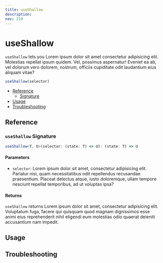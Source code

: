 ```yaml
---
title: useShallow
description:
nav: 210
---
```


# useShallow

`useShallow` lets you Lorem ipsum dolor sit amet consectetur adipisicing elit. Molestias repellat
ipsum quidem. Vel, possimus aspernatur! Eveniet ea ab, vel dolorum vero dolorem, nostrum, officiis
cupiditate odit laudantium eius aliquam vitae?

```js
useShallow(selector)
```

- [Reference](#reference)
  - [Signature](#useshallow-signature)
- [Usage](#usage)
- [Troubleshooting](#troubleshooting)

## Reference

### `useShallow` Signature

```ts
useShallow<T, U>(selector: (state: T) => U): (state: T) => U
```

#### Parameters

- `selector`: Lorem ipsum dolor sit amet, consectetur adipisicing elit. Pariatur nisi, quam
  necessitatibus odit repellendus recusandae praesentium. Placeat delectus atque, iusto doloremque,
  ullam tempore nesciunt repellat temporibus, ad ut voluptas ipsa?

#### Returns

`useShallow` returns Lorem ipsum dolor sit amet, consectetur adipisicing elit. Voluptatum fuga,
facere qui quisquam quod magnam dignissimos esse animi eius reprehenderit nihil eligendi eum
molestias odio quaerat deleniti accusantium nam impedit.

## Usage

## Troubleshooting
